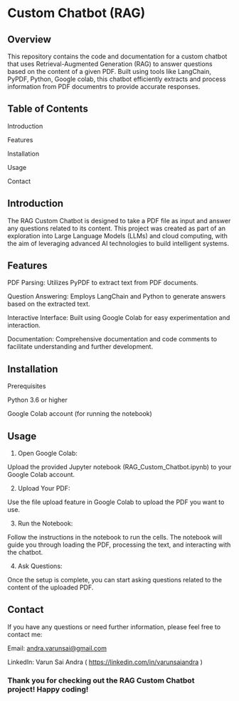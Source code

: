 # Custom Chatbot (RAG)
## Overview
This repository contains the code and documentation for a custom chatbot that uses Retrieval-Augmented Generation (RAG) to answer questions based on the content of a given PDF. Built using tools like LangChain, PyPDF, Python, Google colab, this chatbot efficiently extracts and process information from PDF documentrs to provide accurate responses.
## Table of Contents

  Introduction
  
  Features
  
  Installation
  
  Usage
  
  Contact
  
## Introduction

The RAG Custom Chatbot is designed to take a PDF file as input and answer any questions related to its content. This project was created as part of an exploration into Large Language Models (LLMs) and cloud computing, with the aim of leveraging advanced AI technologies to build intelligent systems.

## Features

PDF Parsing: Utilizes PyPDF to extract text from PDF documents.

Question Answering: Employs LangChain and Python to generate answers based on the extracted text.

Interactive Interface: Built using Google Colab for easy experimentation and interaction.

Documentation: Comprehensive documentation and code comments to facilitate understanding and further development.

## Installation

Prerequisites

Python 3.6 or higher

Google Colab account (for running the notebook)

## Usage

1. Open Google Colab:

Upload the provided Jupyter notebook (RAG_Custom_Chatbot.ipynb) to your Google Colab account.

2. Upload Your PDF:

Use the file upload feature in Google Colab to upload the PDF you want to use.

3. Run the Notebook:

Follow the instructions in the notebook to run the cells. The notebook will guide you through loading the PDF, processing the text, and interacting with the chatbot.

4. Ask Questions:

Once the setup is complete, you can start asking questions related to the content of the uploaded PDF.

## Contact

If you have any questions or need further information, please feel free to contact me:

Email: andra.varunsai@gmail.com

LinkedIn: Varun Sai Andra ( https://linkedin.com/in/varunsaiandra )

### Thank you for checking out the RAG Custom Chatbot project! Happy coding!
